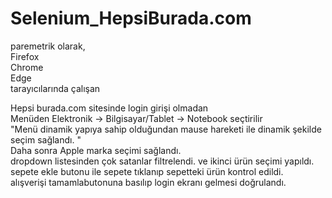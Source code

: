 # Selenium_HepsiBurada.com

paremetrik olarak,   
Firefox    
Chrome   
Edge   
tarayıcılarında çalışan      

Hepsi burada.com sitesinde login girişi olmadan      
Menüden Elektronik → Bilgisayar/Tablet → Notebook seçtirilir          
"Menü dinamik yapıya sahip olduğundan mause hareketi ile dinamik şekilde seçim sağlandı.  "         
Daha sonra Apple marka seçimi sağlandı.     
dropdown listesinden çok satanlar filtrelendi. ve ikinci ürün seçimi yapıldı.    
sepete ekle butonu ile sepete tıklanıp sepetteki ürün kontrol edildi.     
alışverişi tamamlabutonuna basılıp login ekranı gelmesi doğrulandı.      
